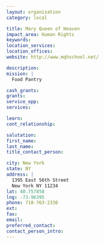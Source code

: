 ```yaml
---
layout: organization
category: local

title: Mary Queen of Heaven
impact_area: Human Rights
keywords: 
location_services: 
location_offices: 
website: http://www.mqhschool.net/

description: 
mission: |
  Food Pantry

cash_grants: 
grants: 
service_opp: 
services: 

learn: 
cont_relationship: 

salutation: 
first_name: 
last_name: 
title_contact_person: 

city: New York
state: NY
address: |
  1395 East 56th Street  
  New York NY 11234
lat: 40.757858
lng: -73.96395
phone: 718-763-2330
ext: 
fax: 
email: 
preferred_contact: 
contact_person_intro: 
---
```

